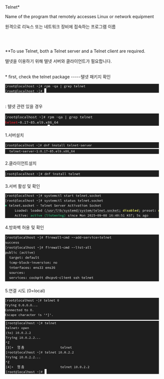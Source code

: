 Telnet*

Name of the program that remotely accesses Linux or network equipment

원격으로 리눅스 또는 네트워크 장비에 접속하는 프로그램 이름

<br>
<br>

**To use Telnet, both a Telnet server and a Telnet client are required. 

텔넷을 이용하기 위해 텔넷 서버와 클라이언트가 필요합니다.


<br>
* first, check the telnet package
  -----텔넷 패키지 확인

![image break](../Pictur/step1/telnet-0.png)  
<br>

: 텔넷 관련 있을 경우

![image break](../Pictur/step1/telnet-1.png)  
<br>
1.서버설치

![image break](../Pictur/step1/telnet-2.png)
![image break](../Pictur/step1/telnet-3.png)
<br>
<br>
2.클라이언트설치 

![image break](../Pictur/step1/telnet-4.png)
<br>
<br>
3.서버 활성 및 확인

![image break](../Pictur/step1/telnet-5.png)
<br>
<br>
4.방화벽 허용 및 확인

![image break](../Pictur/step1/telnet-6.png)
<br>
<br>
5.연결 시도 (0=local)

![image break](../Pictur/step1/telnet-7.png)
![image break](../Pictur/step1/telnet-8.png)









 


